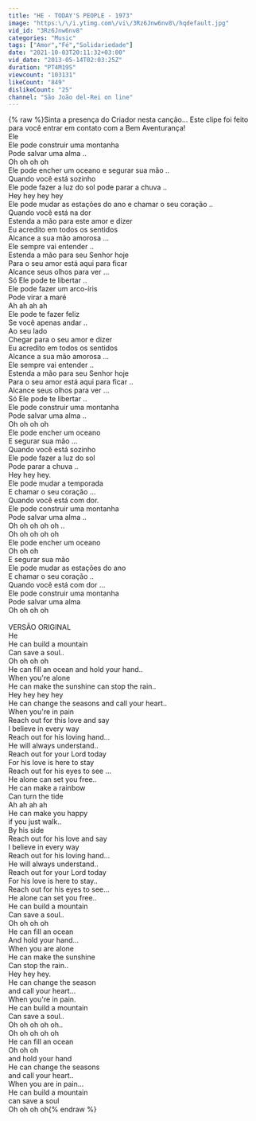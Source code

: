 ```yaml
---
title: "HE - TODAY'S PEOPLE - 1973"
image: "https:\/\/i.ytimg.com\/vi\/3Rz6Jnw6nv8\/hqdefault.jpg"
vid_id: "3Rz6Jnw6nv8"
categories: "Music"
tags: ["Amor","Fé","Solidariedade"]
date: "2021-10-03T20:11:32+03:00"
vid_date: "2013-05-14T02:03:25Z"
duration: "PT4M19S"
viewcount: "103131"
likeCount: "849"
dislikeCount: "25"
channel: "São João del-Rei on line"
---
```

{% raw %}Sinta a presença do Criador nesta canção... Este clipe foi feito para você entrar em contato com a Bem Aventurança!<br />Ele<br />Ele pode construir uma montanha<br />Pode salvar uma alma ..<br />Oh oh oh oh<br />Ele pode encher um oceano e segurar sua mão ..<br />Quando você está sozinho<br />Ele pode fazer a luz do sol pode parar a chuva ..<br />Hey hey hey hey<br />Ele pode mudar as estações do ano e chamar o seu coração ..<br />Quando você está na dor<br />Estenda a mão para este amor e dizer<br />Eu acredito em todos os sentidos<br />Alcance a sua mão amorosa ...<br />Ele sempre vai entender ..<br />Estenda a mão para seu Senhor hoje<br />Para o seu amor está aqui para ficar<br />Alcance seus olhos para ver ...<br />Só Ele pode te libertar ..<br />Ele pode fazer um arco-íris<br />Pode virar a maré<br />Ah ah ah ah<br />Ele pode te fazer feliz<br />Se você apenas andar ..<br />Ao seu lado<br />Chegar para o seu amor e dizer<br />Eu acredito em todos os sentidos<br />Alcance a sua mão amorosa ...<br />Ele sempre vai entender ..<br />Estenda a mão para seu Senhor hoje<br />Para o seu amor está aqui para ficar ..<br />Alcance seus olhos para ver ...<br />Só Ele pode te libertar ..<br />Ele pode construir uma montanha<br />Pode salvar uma alma ..<br />Oh oh oh oh<br />Ele pode encher um oceano<br />E segurar sua mão ...<br />Quando você está sozinho<br />Ele pode fazer a luz do sol<br />Pode parar a chuva ..<br />Hey hey hey.<br />Ele pode mudar a temporada<br />E chamar o seu coração ...<br />Quando você está com dor.<br />Ele pode construir uma montanha<br />Pode salvar uma alma ..<br />Oh oh oh oh oh ..<br />Oh oh oh oh oh<br />Ele pode encher um oceano<br />Oh oh oh<br />E segurar sua mão<br />Ele pode mudar as estações do ano<br />E chamar o seu coração ..<br />Quando você está com dor ...<br />Ele pode construir uma montanha<br />Pode salvar uma alma<br />Oh oh oh oh<br /><br />VERSÃO ORIGINAL<br />He<br />He can build a mountain<br />Can save a soul..<br />Oh oh oh oh<br />He can fill an ocean and hold your hand..<br />When you're alone<br />He can make the sunshine can stop the rain..<br />Hey hey hey hey<br />He can change the seasons and call your heart..<br />When you're in pain<br />Reach out for this love and say<br />I believe in every way<br />Reach out for his loving hand...<br />He will always understand..<br />Reach out for your Lord today<br />For his love is here to stay<br />Reach out for his eyes to see ...<br />He alone can set you free..<br />He can make a rainbow<br />Can turn the tide<br />Ah ah ah ah<br />He can make you happy<br />if you just walk..<br />By his side<br />Reach out for his love and say<br />I believe in every way<br />Reach out for his loving hand...<br />He will always understand..<br />Reach out for your Lord today<br />For his love is here to stay..<br />Reach out for his eyes to see...<br />He alone can set you free..<br />He can build a mountain<br />Can save a soul..<br />Oh oh oh oh<br />He can fill an ocean<br />And hold your hand...<br />When you are alone<br />He can make the sunshine<br />Can stop the rain..<br />Hey hey hey.<br />He can change the season<br />and call your heart...<br />When you're in pain.<br />He can build a mountain<br />Can save a soul..<br />Oh oh oh oh oh..<br />Oh oh oh oh oh<br />He can fill an ocean<br />Oh oh oh<br />and hold your hand<br />He can change the seasons<br />and call your heart..<br />When you are in pain...<br />He can build a mountain<br />can save a soul<br />Oh oh oh oh{% endraw %}
